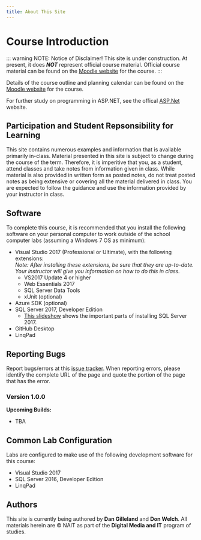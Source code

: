 ```yaml
---
title: About This Site
---
```

# Course Introduction

::: warning NOTE: Notice of Disclaimer!
This site is under construction.
At present, it does ***NOT*** represent official course material. Official course material can be found on the [Moodle website](https://moodle.nait.ca) for the course.
:::

Details of the course outline and planning calendar can be found on the [Moodle website](https://moodle.nait.ca) for the course.

For further study on programming in ASP.NET, see the offical [ASP.Net](http://asp.net) website.

## Participation and Student Repsonsibility for Learning

This site contains numerous examples and information that is available primarily in-class. Material presented in this site is subject to change during the course of the term. Therefore, it is imperitive that you, as a student, attend classes and take notes from information given in class. While material is also provided in written form as posted notes, do not treat posted notes as being extensive or covering all the material delivered in class. You are expected to follow the guidance and use the information provided by your instructor in class.

## Software

To complete this course, it is recommended that you install the following software on your personal computer to work outside of the school computer labs (assuming a Windows 7 OS as minimum):

- Visual Studio 2017 (Professional or Ultimate), with the following extensions: <br />*Note: After installing these extensions, be sure that they are up-to-date. Your instructor will give you information on how to do this in class.*
  - VS2017 Update 4 or higher
  - Web Essentials 2017
  - SQL Server Data Tools
  - xUnit (optional)
- Azure SDK (optional)
- SQL Server 2017, Developer Edition
  - [This slideshow](slides-installing-sql-server.html) shows the important parts of installing SQL Server 2017.
- GitHub Desktop
- LinqPad

## Reporting Bugs

Report bugs/errors at this [issue tracker](https://github.com/DMIT-2018/StudentNotes/issues/new). When reporting errors, please identify the complete URL of the page and quote the portion of the page that has the error.

### Version 1.0.0

**Upcoming Builds:**

- TBA

## Common Lab Configuration

Labs are configured to make use of the following development software for this course:

- Visual Studio 2017
- SQL Server 2016, Developer Edition
- LinqPad

## Authors

This site is currently being authored by **Dan Gilleland** and **Don Welch**. All materials herein are © NAIT as part of the **Digital Media and IT** program of studies.
